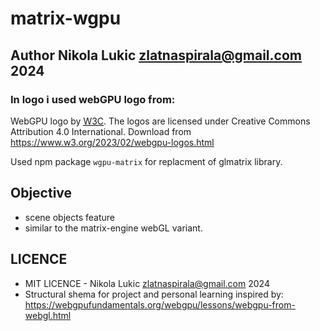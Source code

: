 # matrix-wgpu
## Author Nikola Lukic zlatnaspirala@gmail.com 2024

### In logo i used webGPU logo from:
<span>WebGPU logo by <a href="https://www.w3.org/"><abbr title="World Wide Web Consortium">W3C</abbr></a></span>.
The logos are licensed under Creative Commons Attribution 4.0 International.
Download from https://www.w3.org/2023/02/webgpu-logos.html

Used npm package `wgpu-matrix` for replacment of glmatrix library.



## Objective
  - scene objects feature
  - similar to the matrix-engine webGL variant.


## LICENCE

 - MIT LICENCE - Nikola Lukic zlatnaspirala@gmail.com 2024
 - Structural shema for project and personal learning inspired by:
   https://webgpufundamentals.org/webgpu/lessons/webgpu-from-webgl.html
